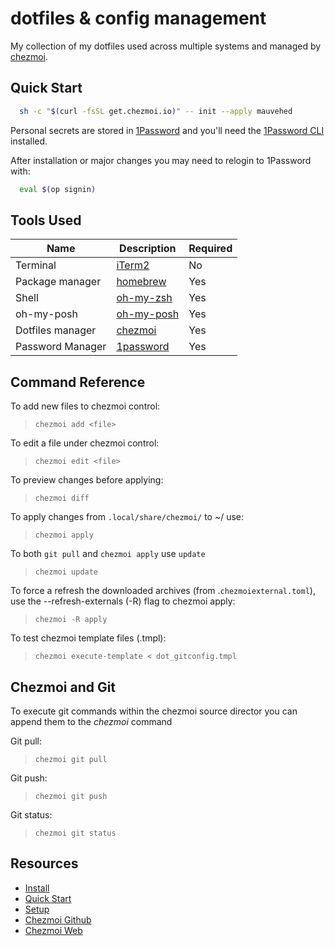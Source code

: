 # dotfiles & config management

My collection of my dotfiles used across multiple systems and managed by [chezmoi](https://www.github.com/twpayne/chezmoi).

## Quick Start

```bash
  sh -c "$(curl -fsSL get.chezmoi.io)" -- init --apply mauvehed
```

Personal secrets are stored in [1Password](https://1password.com) and you'll
need the [1Password CLI](https://developer.1password.com/docs/cli/) installed.

After installation or major changes you may need to relogin to 1Password with:

```bash
  eval $(op signin)
```

## Tools Used

| Name | Description | Required |
| ---- | ----------- | -------- |
| Terminal | [iTerm2](https://iterm2.com) | No |
| Package manager | [homebrew](https://brew.sh/) | Yes |
| Shell | [oh-my-zsh](https://github.com/ohmyzsh/ohmyzsh/wiki/Installing-ZSH) | Yes |
| oh-my-posh         | [oh-my-posh](https://ohmyposh.dev) | Yes |
| Dotfiles manager  | [chezmoi](https://chezmoi.io/) | Yes |
| Password Manager  | [1password](https://www.1password.com/) | Yes |

## Command Reference

To add new files to chezmoi control:
> `chezmoi add <file>`

To edit a file under chezmoi control:
> `chezmoi edit <file>`

To preview changes before applying:
> `chezmoi diff`

To apply changes from `.local/share/chezmoi/` to ~/ use:
> `chezmoi apply`

To both `git pull` and `chezmoi apply` use `update`
> `chezmoi update`

To force a refresh the downloaded archives (from .`chezmoiexternal.toml`), use the --refresh-externals (-R) flag to chezmoi apply:
> `chezmoi -R apply`

To test chezmoi template files (.tmpl):
> `chezmoi execute-template < dot_gitconfig.tmpl`

## Chezmoi and Git

To execute git commands within the chezmoi source director you can append them to the *chezmoi* command

Git pull:
> `chezmoi git pull`

Git push:
> `chezmoi git push`

Git status:
> `chezmoi git status`

## Resources

* [Install](https://www.chezmoi.io/install/)
* [Quick Start](https://www.chezmoi.io/quick-start/#using-chezmoi-across-multiple-machines)
* [Setup](https://www.chezmoi.io/user-guide/setup/)
* [Chezmoi Github](https://github.com/twpayne/chezmoi)
* [Chezmoi Web](https://chezmoi.io)
